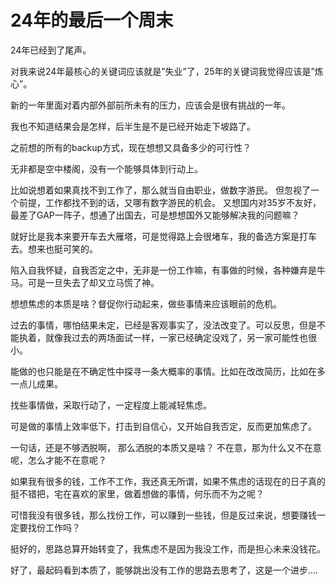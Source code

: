 # 24年的最后一个周末

24年已经到了尾声。

对我来说24年最核心的关键词应该就是”失业”了，25年的关键词我觉得应该是”炼心”。

新的一年里面对着内部外部前所未有的压力，应该会是很有挑战的一年。

我也不知道结果会是怎样，后半生是不是已经开始走下坡路了。

之前想的所有的backup方式，现在想想又具备多少的可行性？

无非都是空中楼阁，没有一个能够具体到行动上。

比如说想着如果真找不到工作了，那么就当自由职业，做数字游民。 但忽视了一个前提，工作都找不到的话，又哪有数字游民的机会。 又想国内对35岁不友好，最差了GAP一阵子，想通了出国去，可是想想国外又能够解决我的问题嘛？

就好比是我本来要开车去大雁塔，可是觉得路上会很堵车，我的备选方案是打车去。想来也挺可笑的。

陷入自我怀疑，自我否定之中，无非是一份工作嘛，有事做的时候，各种嫌弃是牛马。可是一旦失去了却又立马慌了神。

想想焦虑的本质是啥？督促你行动起来，做些事情来应该眼前的危机。

过去的事情，哪怕结果未定，已经是客观事实了，没法改变了。可以反思，但是不能执着，就像我过去的两场面试一样，一家已经确定没戏了，另一家可能性也很小。

能做的也只能是在不确定性中探寻一条大概率的事情。比如在改改简历，比如在多一点儿成果。

找些事情做，采取行动了，一定程度上能减轻焦虑。

可是做的事情上效率低下，打击到自信心，又开始自我否定，反而更加焦虑了。

一句话，还是不够洒脱啊， 那么洒脱的本质又是啥？ 不在意，那为什么又不在意呢，怎么才能不在意呢？

如果我有很多的钱，工作不工作，我还真无所谓，如果不焦虑的话现在的日子真的挺不错把，宅在喜欢的家里，做着想做的事情，何乐而不为之呢？

可惜我没有很多钱，那么找份工作，可以赚到一些钱，但是反过来说，想要赚钱一定要找份工作吗？

挺好的，思路总算开始转变了，我焦虑不是因为我没工作，而是担心未来没钱花。

好了，最起码看到本质了，能够跳出没有工作的思路去思考了，这是一个进步….